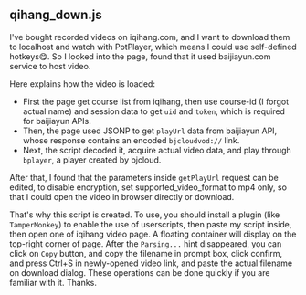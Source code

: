 ## qihang_down.js

I've bought recorded videos on iqihang.com, and I want to download them to localhost and watch with PotPlayer, which means I could use self-defined hotkeys😋.
So I looked into the page, found that it used baijiayun.com service to host video. 

Here explains how the video is loaded:
  - First the page get course list from iqihang, then use course-id (I forgot actual name) and session data to get `uid` and `token`, which is required for baijiayun APIs.
  - Then, the page used JSONP to get `playUrl` data from baijiayun API, whose response contains an encoded `bjcloudvod://` link.
  - Next, the script decoded it, acquire actual video data, and play through `bplayer`, a player created by bjcloud.

After that, I found that the parameters inside `getPlayUrl` request can be edited, to disable encryption, set supported_video_format to mp4 only, so that I could open the video in browser directly or download.

That's why this script is created. 
To use, you should install a plugin (like `TamperMonkey`) to enable the use of userscripts, then paste my script inside, then open one of iqihang video page. 
A floating container will display on the top-right corner of page. After the `Parsing...` hint disappeared, you can click on `Copy` button, and copy the filename in prompt box, click confirm, and press Ctrl+S in newly-opened video link, and paste the actual filename on download dialog. These operations can be done quickly if you are familiar with it. Thanks.
